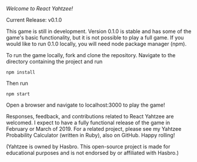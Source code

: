 <em>Welcome to React Yahtzee! </em>

Current Release: v0.1.0

This game is still in development.  Version 0.1.0 is stable and has some of the game's basic functionality, but it is not possible to play a full game.  If you would like to run 0.1.0 locally, you will need node package manager (npm). 

To run the game locally, fork and clone the repository.  Navigate to the directory containing the project and run
```
npm install
```

Then run
```
npm start
```
Open a browser and navigate to localhost:3000 to play the game!

Responses, feedback, and contributions related to React Yahtzee are welcomed. I expect to have a fully functional release of the game in February or March of 2019.  For a related project, please see my Yahtzee Probability Calculator (written in Ruby), also on GitHub. Happy rolling! 

(Yahtzee is owned by Hasbro. This open-source project is made for educational purposes and is not endorsed by or affiliated with Hasbro.)
